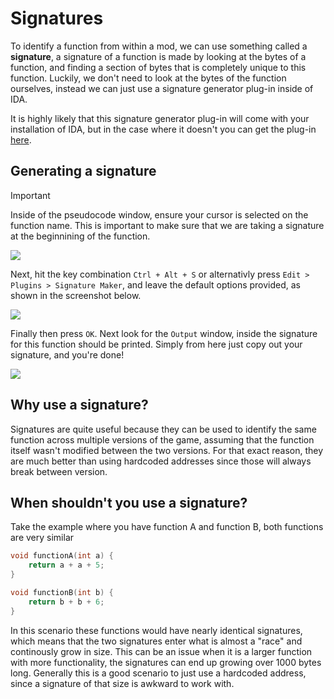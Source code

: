 # Signatures

To identify a function from within a mod, we can use something called a **signature**, a signature of a function is made by looking at the bytes of a function, and finding a section of bytes that is completely unique to this function. Luckily, we don't need to look at the bytes of the function ourselves, instead we can just use a signature generator plug-in inside of IDA.

It is highly likely that this signature generator plug-in will come with your installation of IDA, but in the case where it doesn't you can get the plug-in [here](https://github.com/A200K/IDA-Pro-SigMaker).

## Generating a signature

> [!IMPORTANT]
Inside of the pseudocode window, ensure your cursor is selected on the function name. This is important to make sure that we are taking a signature at the beginnining of the function.

![](/beginners-guide/signatures/cursor-on-start.png)

Next, hit the key combination `Ctrl + Alt + S` or alternativly press `Edit > Plugins > Signature Maker`, and leave the default options provided, as shown in the screenshot below.

![](/beginners-guide/signatures/signature-maker-options.png)

Finally then press `OK`. Next look for the `Output` window, inside the signature for this function should be printed. Simply from here just copy out your signature, and you're done!

![](/beginners-guide/signatures/signature-output.png)

## Why use a signature?

Signatures are quite useful because they can be used to identify the same function across multiple versions of the game, assuming that the function itself wasn't modified between the two versions. For that exact reason, they are much better than using hardcoded addresses since those will always break between version.

## When shouldn't you use a signature?

Take the example where you have function A and function B, both functions are very similar

```c++
void functionA(int a) {
    return a + a + 5;
}

void functionB(int b) {
    return b + b + 6;
}
```

In this scenario these functions would have nearly identical signatures, which means that the two signatures enter what is almost a "race" and continously grow in size. This can be an issue when it is a larger function with more functionality, the signatures can end up growing over 1000 bytes long. Generally this is a good scenario to just use a hardcoded address, since a signature of that size is awkward to work with.